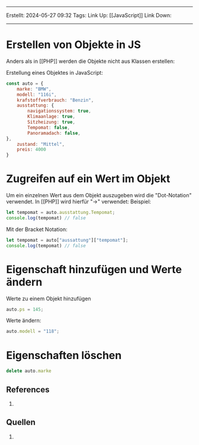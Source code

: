 
--- 
Erstellt: 2024-05-27    09:32 
Tags: 
Link Up: [[JavaScript]]
Link Down:

--- 
# Erstellen von Objekte in JS
Anders als in [[PHP]] werden die Objekte nicht aus Klassen erstellen:

Erstellung eines Objektes in JavaScript:
```js
const auto = {
	marke: "BMW",
	modell: "116i",
	krafstoffverbrauch: "Benzin",
	ausstattung: {
		navigationssystem: true,
		Klimaanlage: true,  
	    Sitzheizung: true,  
	    Tempomat: false,  
	    Panoramadach: false,  
},  
	zustand: "Mittel",  
	preis: 4000
}
```

# Zugreifen auf ein Wert im Objekt
Um ein einzelnen Wert aus dem Objekt auszugeben wird die "Dot-Notation" verwendet. 
In [[PHP]] wird hierfür "->" verwendet:
Beispiel:
```js
let tempomat = auto.ausstattung.Tempomat;
console.log(tempomat) // false
```

Mit der Bracket Notation:
```js
let tempomat = auto["aussattung"]["tempomat"];
console.log(tempomat) // false
```

# Eigenschaft hinzufügen und Werte ändern 
Werte zu einem Objekt hinzufügen
```js
auto.ps = 145;
```
Werte ändern:
```js
auto.modell = "118";
```

# Eigenschaften löschen
```js
delete auto.marke
```

## References
1. 

## Quellen
1. 